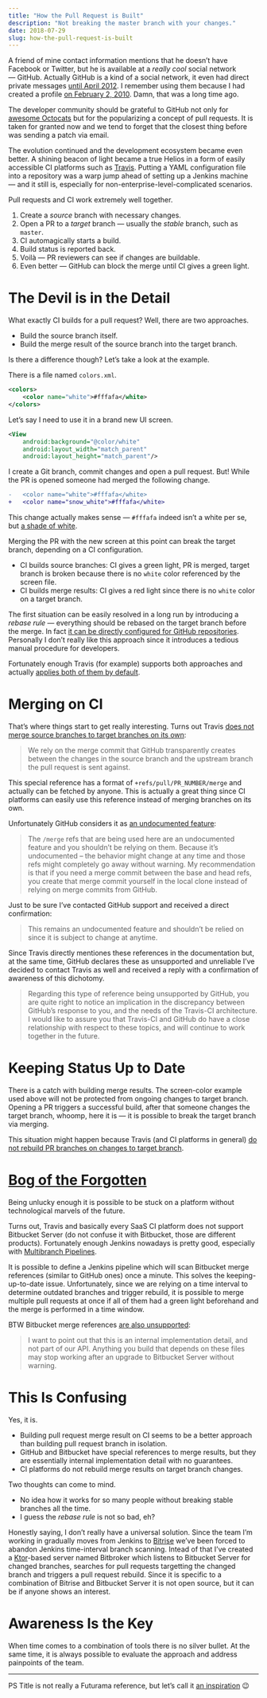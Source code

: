 ```yaml
---
title: "How the Pull Request is Built"
description: "Not breaking the master branch with your changes."
date: 2018-07-29
slug: how-the-pull-request-is-built
---
```


A friend of mine contact information mentions that he doesn’t have Facebook or Twitter,
but he is available at a _really cool_ social network — GitHub.
Actually GitHub is a kind of a social network, it even had direct private messages
[until April 2012](https://blog.github.com/2012-04-03-spring-cleaning/#private-messaging).
I remember using them because I had created a profile
[on February 2, 2010](https://api.github.com/users/ming13). Damn, that was a long time ago.

The developer community should be grateful to GitHub not only for
[awesome Octocats](https://octodex.github.com/) but for the popularizing a concept
of pull requests. It is taken for granted now and we tend
to forget that the closest thing before was sending a patch via email.

The evolution continued and the development ecosystem became even better.
A shining beacon of light became a true Helios in a form of easily accessible CI platforms such as
[Travis](https://travis-ci.org/). Putting a YAML configuration file into a repository was
a warp jump ahead of setting up a Jenkins machine — and it still is,
especially for non-enterprise-level-complicated scenarios.

Pull requests and CI work extremely well together.

1. Create a _source_ branch with necessary changes.
1. Open a PR to a _target_ branch — usually the _stable_ branch, such as `master`.
1. CI automagically starts a build.
1. Build status is reported back.
1. Voilà — PR reviewers can see if changes are buildable.
1. Even better — GitHub can block the merge until CI gives a green light.

# The Devil is in the Detail

What exactly CI builds for a pull request? Well, there are two approaches.

* Build the source branch itself.
* Build the merge result of the source branch into the target branch.

Is there a difference though? Let’s take a look at the example.

There is a file named `colors.xml`.

```xml
<colors>
    <color name="white">#fffafa</white>
</colors>
```

Let’s say I need to use it in a brand new UI screen.

```xml
<View
    android:background="@color/white"
    android:layout_width="match_parent"
    android:layout_height="match_parent"/>
```

I create a Git branch, commit changes and open a pull request. But! While the PR
is opened someone had merged the following change.

```diff
-   <color name="white">#fffafa</white>
+   <color name="snow_white">#fffafa</white>
```

This change actually makes sense — `#fffafa` indeed isn’t a white per se,
but [a shade of white](https://en.wikipedia.org/wiki/Shades_of_white#Snow).

Merging the PR with the new screen at this point can break the target branch,
depending on a CI configuration.

* CI builds source branches: CI gives a green light, PR is merged,
  target branch is broken because there is no `white` color referenced by the screen file.
* CI builds merge results: CI gives a red light since there is no `white` color
  on a target branch.

The first situation can be easily resolved in a long run by introducing a _rebase rule_ —
everything should be rebased on the target branch before the merge. In fact
[it can be directly configured for GitHub repositories](https://help.github.com/articles/enabling-required-status-checks/).
Personally I don’t really like this approach since it introduces a tedious
manual procedure for developers.

Fortunately enough Travis (for example) supports both approaches and actually
[applies both of them by default](https://docs.travis-ci.com/user/pull-requests/#double-builds-on-pull-requests).

# Merging on CI

That’s where things start to get really interesting. Turns out Travis
[does not merge source branches to target branches on its own](https://docs.travis-ci.com/user/pull-requests/#my-pull-request-isnt-being-built):

> We rely on the merge commit that GitHub transparently creates between the changes
> in the source branch and the upstream branch the pull request is sent against.

This special reference has a format of `+refs/pull/PR_NUMBER/merge`
and actually can be fetched by anyone. This is actually a great thing since
CI platforms can easily use this reference instead of merging branches on its own.

Unfortunately GitHub considers it as
[an undocumented feature](https://discourse.drone.io/t/github-claims-that-merge-refs-are-undocumented-feature/1100):

> The `/merge` refs that are being used here are an undocumented feature and
> you shouldn’t be relying on them. Because it’s undocumented –
> the behavior might change at any time and those refs might completely go away without warning.
> My recommendation is that if you need a merge commit between the base and head refs,
> you create that merge commit yourself in the local clone instead of relying on merge commits from GitHub.

Just to be sure I’ve contacted GitHub support and received a direct confirmation:

> This remains an undocumented feature and shouldn’t be relied on since it is subject to change at anytime.

Since Travis directly mentiones these references in the documentation but, at the same time,
GitHub declares these as unsupported and unreliable I’ve decided to contact Travis as well and
received a reply with a confirmation of awareness of this dichotomy.

> Regarding this type of reference being unsupported by GitHub,
> you are quite right to notice an implication in the discrepancy between GitHub’s response to you,
> and the needs of the Travis-CI architecture. I would like to assure you
> that Travis-CI and GitHub do have a close relationship with respect to these topics,
> and will continue to work together in the future.

# Keeping Status Up to Date

There is a catch with building merge results. The screen-color example used above
will not be protected from ongoing changes to target branch. Opening a PR
triggers a successful build, after that someone changes the target branch,
whoomp, here it is — it is possible to break the target branch via merging.

This situation might happen because Travis (and CI platforms in general)
[do not rebuild PR branches on changes to target branch](https://github.com/travis-ci/travis-ci/issues/1620#issuecomment-28622720).

# [Bog of the Forgotten](http://godofwar.wikia.com/wiki/Bog_of_the_Forgotten)

Being unlucky enough it is possible to be stuck on a platform without technological
marvels of the future.

Turns out, Travis and basically every SaaS CI platform
does not support Bitbucket Server (do not confuse it with Bitbucket, those are different products).
Fortunately enough Jenkins nowadays is pretty good, especially with
[Multibranch Pipelines](https://wiki.jenkins.io/display/JENKINS/Pipeline+Multibranch+Plugin).

It is possible to define a Jenkins pipeline which will scan Bitbucket merge references
(similar to GitHub ones) once a minute. This solves the keeping-up-to-date issue.
Unfortunately, since we are relying on a time interval to determine outdated branches
and trigger rebuild, it is possible to merge multiple pull requests at once if all of them
had a green light beforehand and the merge is performed in a time window.

BTW Bitbucket merge references [are also unsupported](https://community.atlassian.com/t5/Bitbucket-questions/Difference-of-refs-pull-requests-lt-ID-gt-merge-and-refs-pull/qaq-p/772142):

> I want to point out that this is an internal implementation detail,
> and not part of our API. Anything you build that depends on these files
> may stop working after an upgrade to Bitbucket Server without warning.

# This Is Confusing

Yes, it is.

* Building pull request merge result on CI seems to be a better approach
  than building pull request branch in isolation.
* GitHub and Bitbucket have special references to merge results,
  but they are essentially internal implementation detail with no guarantees.
* CI platforms do not rebuild merge results on target branch changes.

Two thoughts can come to mind.

* No idea how it works for so many people without breaking stable branches all the time.
* I guess the _rebase rule_ is not so bad, eh?

Honestly saying, I don’t really have a universal solution. Since the team I’m working in
gradually moves from Jenkins to [Bitrise](https://www.bitrise.io/) we’ve been forced
to abandon Jenkins time-interval branch scanning. Intead of that I’ve created
a [Ktor](https://ktor.io/)-based server named Bitbroker which listens to Bitbucket Server
for changed branches, searches for pull requests targetting the changed branch
and triggers a pull request rebuild. Since it is specific to a combination
of Bitrise and Bitbucket Server it is not open source, but it can be if anyone
shows an interest.

# Awareness Is the Key

When time comes to a combination of tools there is no silver bullet.
At the same time, it is always possible to evaluate the approach and
address painpoints of the team.

---

PS Title is not really a Futurama reference, but
let’s call it [an inspiration](https://en.wikipedia.org/wiki/Where_the_Buggalo_Roam) :wink:

